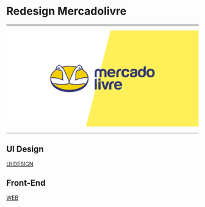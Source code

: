 # Redesign Mercadolivre

---

![cover.png](cover.png)

---

## UI Design

[UI DESIGN](https://www.figma.com/community/file/1012369009718896741)

## Front-End

[WEB](http://ui-mercadolivre.netlify.app)